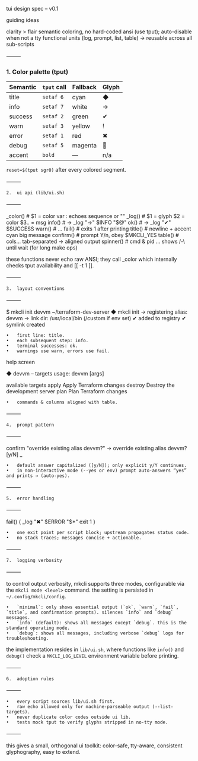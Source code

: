 tui design spec – v0.1

guiding ideas

clarity > flair
semantic coloring, no hard-coded ansi (use tput); auto-disable when not a tty
functional units (log, prompt, list, table) → reusable across all sub-scripts


⸻

### 1. Color palette (tput)

| Semantic | `tput` call | Fallback | Glyph |
|----------|-------------|----------|-------|
| title    | `setaf 6`   | cyan     | ◆     |
| info     | `setaf 7`   | white    | →     |
| success  | `setaf 2`   | green    | ✔     |
| warn     | `setaf 3`   | yellow   | !     |
| error    | `setaf 1`   | red      | ✖     |
| debug    | `setaf 5`   | magenta  | 🐛    |
| accent   | `bold`      | —        | n/a   |

`reset=$(tput sgr0)` after every colored segment.

⸻

	2.	ui api (lib/ui.sh)

⸻


_color()     # $1 = color var   : echoes sequence or ""
_log()       # $1 = glyph  $2 = color  $3.. = msg
info()       # → _log "→"  $INFO  "$@"
ok()         # → _log "✔"  $SUCCESS
warn()       # …
fail()       # exits 1 after printing
title()      # newline + accent cyan big message
confirm()    # prompt Y/n, obey $MKCLI_YES
table()      # cols…  tab-separated → aligned output
spinner()    # cmd & pid … shows /-\ until wait (for long make ops)

these functions never echo raw ANSI; they call _color which internally checks tput availability and [[ -t 1 ]].

⸻

	3.	layout conventions

⸻


$ mkcli init devvm ~/terraform-dev-server
◆ mkcli init
→ registering alias: devvm
→ link dir: /usr/local/bin        (/custom if env set)
✔ added to registry
✔ symlink created

	•	first line: title.
	•	each subsequent step: info.
	•	terminal successes: ok.
	•	warnings use warn, errors use fail.

help screen

◆ devvm – targets
usage: devvm <target> [args]

available targets
  apply           Apply Terraform changes
  destroy         Destroy the development server
  plan            Plan Terraform changes

	•	commands & columns aligned with table.

⸻

	4.	prompt pattern

⸻


confirm "override existing alias devvm?"
→ override existing alias devvm? [y/N] _

	•	default answer capitalized ([y/N]); only explicit y/Y continues.
	•	in non-interactive mode (--yes or env) prompt auto-answers “yes” and prints → (auto-yes).

⸻

	5.	error handling

⸻


fail() {
  _log "✖" $ERROR "$*"
  exit 1
}

	•	one exit point per script block; upstream propagates status code.
	•	no stack traces; messages concise + actionable.

⸻

	7.	logging verbosity

⸻

to control output verbosity, mkcli supports three modes, configurable via the `mkcli mode <level>` command. the setting is persisted in `~/.config/mkcli/config`.

	•	`minimal`: only shows essential output (`ok`, `warn`, `fail`, `title`, and confirmation prompts). silences `info` and `debug` messages.
	•	`info` (default): shows all messages except `debug`. this is the standard operating mode.
	•	`debug`: shows all messages, including verbose `debug` logs for troubleshooting.

the implementation resides in `lib/ui.sh`, where functions like `info()` and `debug()` check a `MKCLI_LOG_LEVEL` environment variable before printing.

⸻

	6.	adoption rules

⸻

	•	every script sources lib/ui.sh first.
	•	raw echo allowed only for machine-parseable output (--list-targets).
	•	never duplicate color codes outside ui lib.
	•	tests mock tput to verify glyphs stripped in no-tty mode.

⸻

this gives a small, orthogonal ui toolkit: color-safe, tty-aware, consistent glyphography, easy to extend.